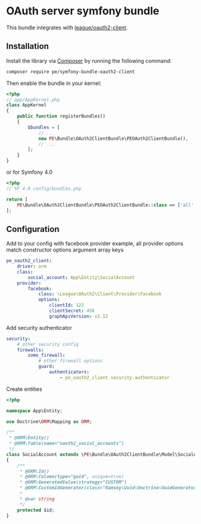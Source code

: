 # OAuth server symfony bundle
This bundle integrates with [league/oauth2-client](http://oauth2-client.thephpleague.com/).

## Installation
Install the library via [Composer](https://getcomposer.org/) by
running the following command:
```bash
composer require pe/symfony-bundle-oauth2-client
```
Then enable the bundle in your kernel:
```php
<?php
// app/AppKernel.php
class AppKernel
{
    public function registerBundles()
    {
        $bundles = [
            // ...
            new PE\Bundle\OAuth2ClientBundle\PEOAuth2ClientBundle(),
            // ...
        ];
    }
}
```
or for Symfony 4.0
```php
<?php
// SF 4.0 config/bundles.php

return [
    PE\Bundle\OAuth2ClientBundle\PEOAuth2ClientBundle::class => ['all' => true],
];
```
## Configuration
Add to your config with facebook provider example, all provider options match constructor options argument array keys
```yaml
pe_oauth2_client:
    driver: orm
    class:
        social_account: App\Entity\SocialAccount
    provider:
        facebook:
            class: \League\OAuth2\Client\Provider\Facebook
            options:
                clientId: 123
                clientSecret: 456
                graphApiVersion: v2.12
```
Add security authenticator
```yaml
security:
    # other security config
    firewalls:
        some_firewall:
            # other firewall options
            guard:
                authenticators:
                    - pe_oauth2_client.security.authenticator
```
Create entities
```php
<?php

namespace App\Entity;

use Doctrine\ORM\Mapping as ORM;

/**
 * @ORM\Entity()
 * @ORM\Table(name="oauth2_social_accounts")
 */
class SocialAccount extends \PE\Bundle\OAuth2ClientBundle\Model\SocialAccount
{
    /**
     * @ORM\Id()
     * @ORM\Column(type="guid", unique=true)
     * @ORM\GeneratedValue(strategy="CUSTOM")
     * @ORM\CustomIdGenerator(class="Ramsey\Uuid\Doctrine\UuidGenerator")
     *
     * @var string
     */
    protected $id;
}
